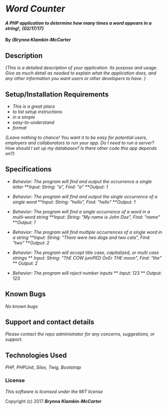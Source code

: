 # _Word Counter_

#### _A PHP application to determine how many times a word appears in a string!, {02/17/17}_

#### By _**{Brynna Klamkin-McCarter**_

## Description

_{This is a detailed description of your application. Its purpose and usage.  Give as much detail as needed to explain what the application does, and any other information you want users or other developers to have. }_

## Setup/Installation Requirements

* _This is a great place_
* _to list setup instructions_
* _in a simple_
* _easy-to-understand_
* _format_

_{Leave nothing to chance! You want it to be easy for potential users, employers and collaborators to run your app. Do I need to run a server? How should I set up my databases? Is there other code this app depends on?}_

## Specifications

* _Behavior: The program will find and output the occurrence a single letter_
    **_Input: String: "a", Find: "a"_
    **_Output: 1_

* _Behavior: The program will find and output the single occurrence of a single word_
    **_Input: String: "hello", Find: "hello"_
    **_Output: 1_

* _Behavior: The program will find a single occurrence of a word in a multi-word    string_
    **_Input: String: "My name is John Doe", Find: "name"_
    **_Output: 1_

* _Behavior: The program will find multiple occurrences of a single word in a string_
    **_Input: String: "There were two dogs and two cats", Find: "two"_
    **_Output: 2_

* _Behavior: The program will accept title case, capitalized, or multi case strings_
  ** _Input: String: "ThE COW jumPED OvEr THE moon", Find: "the"_
  ** _Output: 2_

* _Behavior: The program will reject number inputs_
    ** _Input: 123_
    ** _Output: 123_

## Known Bugs

_No known bugs_

## Support and contact details

_Please contact the repo administrator for any concerns, suggestions, or support._

## Technologies Used

_PHP, PHPUnit, Silex, Twig, Bootstrap_

### License

*This software is licensed under the MIT license*

Copyright (c) 2017 **_Brynna Klamkin-McCarter_**
